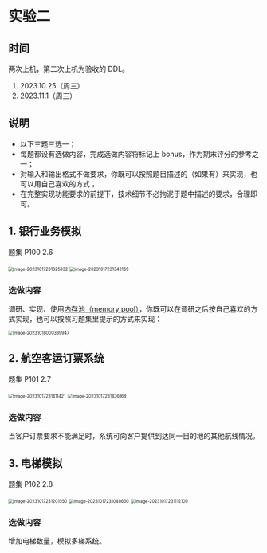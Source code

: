 # 实验二

## 时间

两次上机，第二次上机为验收的 DDL。

1. 2023.10.25（周三）
2. 2023.11.1（周三）

## 说明

- 以下三题三选一；
- 每题都设有选做内容，完成选做内容将标记上 bonus，作为期末评分的参考之一；
- 对输入和输出格式不做要求，你既可以按照题目描述的（如果有）来实现，也可以用自己喜欢的方式；
- 在完整实现功能要求的前提下，技术细节不必拘泥于题中描述的要求，合理即可。

## 1. 银行业务模拟

题集 P100 2.6

<img src="images/image-20231017231325332.png" alt="image-20231017231325332" style="zoom:60%;" />

<img src="images/image-20231017231342169.png" alt="image-20231017231342169" style="zoom:60%;" />

### 选做内容

调研、实现、使用[内存池（memory pool）](https://en.wikipedia.org/wiki/Memory_pool)，你既可以在调研之后按自己喜欢的方式实现，也可以按照习题集里提示的方式来实现：

<img src="images/image-20231018000339947.png" alt="image-20231018000339947" style="zoom:60%;" />

## 2. 航空客运订票系统

题集 P101 2.7

<img src="images/image-20231017231411421.png" alt="image-20231017231411421" style="zoom:60%;" />

<img src="images/image-20231017231436168.png" alt="image-20231017231436168" style="zoom:60%;" />

### 选做内容

当客户订票要求不能满足时，系统可向客户提供到达同一目的地的其他航线情况。

## 3. 电梯模拟

题集 P102 2.8

<img src="images/image-20231017231201550.png" alt="image-20231017231201550" style="zoom:60%;" />

<img src="images/image-20231017231048630.png" alt="image-20231017231048630" style="zoom:60%;" />

<img src="images/image-20231017231112109.png" alt="image-20231017231112109" style="zoom:60%;" />

### 选做内容

增加电梯数量，模拟多梯系统。
